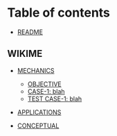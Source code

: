 
<!--
[ file: README.md ] =======================================================================

[ description ] ---------------------------------------------------------------------------

	text file containing blah..

[ explanation ] ---------------------------------------------------------------------------

	the purpose of this text file is to blah..
-->

# Table of contents

* [README](README.md)

<!--wikime-->
## WIKIME

* [MECHANICS](WIKIME-1/1-mechanics/README.md)
	* [OBJECTIVE](WIKIME/1-mechanics/0-objective.md)
	* [CASE-1: blah](WIKIME/1-mechanics/c-1.md)
	* [TEST CASE-1: blah](WIKIME/1-mechanics/tc-1.md)

* [APPLICATIONS](WIKIME/2-applications/README.md)

* [CONCEPTUAL](WIKIME/3-conceptual/README.md)
